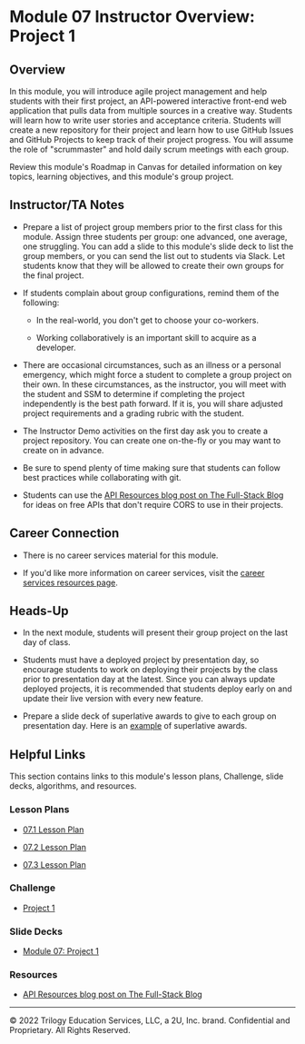 # Module 07 Instructor Overview: Project 1

## Overview

In this module, you will introduce agile project management and help students with their first project, an API-powered interactive front-end web application that pulls data from multiple sources in a creative way. Students will learn how to write user stories and acceptance criteria. Students will create a new repository for their project and learn how to use GitHub Issues and GitHub Projects to keep track of their project progress. You will assume the role of "scrummaster" and hold daily scrum meetings with each group.

Review this module's Roadmap in Canvas for detailed information on key topics, learning objectives, and this module's group project.

## Instructor/TA Notes

* Prepare a list of project group members prior to the first class for this module. Assign three students per group: one advanced, one average, one struggling. You can add a slide to this module's slide deck to list the group members, or you can send the list out to students via Slack. Let students know that they will be allowed to create their own groups for the final project.

* If students complain about group configurations, remind them of the following:

  * In the real-world, you don't get to choose your co-workers.

  * Working collaboratively is an important skill to acquire as a developer.

* There are occasional circumstances, such as an illness or a personal emergency, which might force a student to complete a group project on their own. In these circumstances, as the instructor, you will meet with the student and SSM to determine if completing the project independently is the best path forward. If it is, you will share adjusted project requirements and a grading rubric with the student.

* The Instructor Demo activities on the first day ask you to create a project repository. You can create one on-the-fly or you may want to create on in advance.

* Be sure to spend plenty of time making sure that students can follow best practices while collaborating with git.

* Students can use the [API Resources blog post on The Full-Stack Blog](https://coding-boot-camp.github.io/full-stack/apis/api-resources) for ideas on free APIs that don't require CORS to use in their projects.

## Career Connection

* There is no career services material for this module.

* If you'd like more information on career services, visit the [career services resources page](https://careernetwork.2u.com/?utm_medium=Academics&utm_source=boot_camp/).

## Heads-Up

* In the next module, students will present their group project on the last day of class.

* Students must have a deployed project by presentation day, so encourage students to work on deploying their projects by the class prior to presentation day at the latest. Since you can always update deployed projects, it is recommended that students deploy early on and update their live version with every new feature.

* Prepare a slide deck of superlative awards to give to each group on presentation day. Here is an [example](https://docs.google.com/presentation/d/1QlPJhHnHvLLtKheKl4opm7tibkjjALZeAzwVvZdJDO0/edit?usp=sharing) of superlative awards.

## Helpful Links

This section contains links to this module's lesson plans, Challenge, slide decks, algorithms, and resources.

### Lesson Plans

  * [07.1 Lesson Plan](./01-Day/07.1-LESSON-PLAN.md)

  * [07.2 Lesson Plan](./02-Day/07.2-LESSON-PLAN.md)

  * [07.3 Lesson Plan](./03-Day/07.3-LESSON-PLAN.md)

### Challenge

  * [Project 1](../../../01-Class-Content/08-Project-1-Contd/02-Challenge/README.md)

### Slide Decks

  * [Module 07: Project 1](https://docs.google.com/presentation/d/1qiKXCTJ54GUJyOucuFgd_rt27a89iEAdhJ2BGaAZ8aA/edit?usp=sharing)

### Resources

  * [API Resources blog post on The Full-Stack Blog](https://coding-boot-camp.github.io/full-stack/apis/api-resources)

---
© 2022 Trilogy Education Services, LLC, a 2U, Inc. brand. Confidential and Proprietary. All Rights Reserved.
